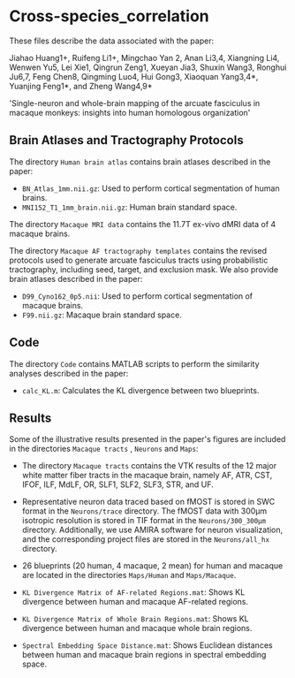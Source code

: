 # Cross-species_correlation
These files describe the data associated with the paper:  

Jiahao Huang1+, Ruifeng Li1+, Mingchao Yan 2, Anan Li3,4, Xiangning Li4, Wenwen Yu5, Lei Xie1, Qingrun Zeng1, Xueyan Jia3, Shuxin Wang3, Ronghui Ju6,7, Feng Chen8, Qingming Luo4, Hui Gong3, Xiaoquan Yang3,4*, Yuanjing Feng1*, and Zheng Wang4,9* 

'Single-neuron and whole-brain mapping of the arcuate fasciculus in macaque monkeys: insights into human homologous organization'  

## Brain Atlases and Tractography Protocols  
The directory `Human brain atlas` contains brain atlases described in the paper:  
* `BN_Atlas_1mm.nii.gz`: Used to perform cortical segmentation of human brains.
* `MNI152_T1_1mm_brain.nii.gz`: Human brain standard space.

The directory `Macaque MRI data` contains the 11.7T ex-vivo dMRI data of 4 macaque brains.

The directory `Macaque AF tractography templates` contains the revised protocols used to generate arcuate fasciculus tracts using probabilistic tractography, including seed, target, and exclusion mask. We also provide brain atlases described in the paper:
* `D99_Cyno162_0p5.nii`: Used to perform cortical segmentation of macaque brains.
* `F99.nii.gz`: Macaque brain standard space.

## Code  
The directory `Code` contains MATLAB scripts to perform the similarity analyses described in the paper:  
* `calc_KL.m`: Calculates the KL divergence between two blueprints.

## Results  
Some of the illustrative results presented in the paper's figures are included in the directories `Macaque tracts` , `Neurons` and `Maps`:  
* The directory `Macaque tracts` contains the VTK results of the 12 major white matter fiber tracts in the macaque brain, namely AF, ATR, CST, IFOF, ILF, MdLF, OR, SLF1, SLF2, SLF3, STR, and UF.
  
* Representative neuron data traced based on fMOST is stored in SWC format in the `Neurons/trace` directory. The fMOST data with 300μm isotropic resolution is stored in TIF format in the `Neurons/300_300μm` directory. Additionally, we use AMIRA software for neuron visualization, and the corresponding project files are stored in the `Neurons/all_hx` directory.

* 26 blueprints (20 human, 4 macaque, 2 mean) for human and macaque are located in the directories `Maps/Human` and `Maps/Macaque`.  
* `KL Divergence Matrix of AF-related Regions.mat`: Shows KL divergence between human and macaque AF-related regions.
* `KL Divergence Matrix of Whole Brain Regions.mat`: Shows KL divergence between human and macaque whole brain regions.
* `Spectral Embedding Space Distance.mat`: Shows Euclidean distances between human and macaque brain regions in spectral embedding space.




